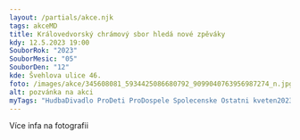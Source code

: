 ```yaml
---
layout: /partials/akce.njk
tags: akceMD
title: Královedvorský chrámový sbor hledá nové zpěváky
kdy: 12.5.2023 19:00
SouborRok: "2023"
SouborMesic: "05"
SouborDen: "12"
kde: Švehlova ulice 46.
foto: /images/akce/345608081_5934425086680792_9099040763956987274_n.jpg
alt: pozvánka na akci
myTags: "HudbaDivadlo ProDeti ProDospele Spolecenske Ostatni kveten2023 "
---
```

V﻿íce infa na fotografii